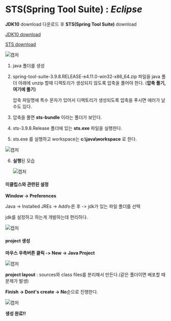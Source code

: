 # **STS(Spring Tool Suite)** : ***Eclipse***

**JDK10** download 다운로드 후 **STS(Spring Tool Suite)**  download

[JDK10 download](https://www.oracle.com/java/technologies/java-archive-javase10-downloads.html)

[STS download](http://dist.springsource.com/release/STS/index.html)

![캡처](https://user-images.githubusercontent.com/42603919/78733190-b43e2300-797f-11ea-9326-ffa10ba19e62.PNG)

1. java 폴더를 생성 

2. spring-tool-suite-3.9.8.RELEASE-e4.11.0-win32-x86_64.zip 파일을 java 폴더 아래에 unzip 할때     디렉토리가 생성되지 않도록 압축을 풀어야 한다. (**압축 풀기, 여기에 풀기**)    

   압축 파일명에 특수 문자가 있어서 디렉토리가 생성되도록 압축을 푸시면 에러가 날 수도 있다.

   

3. 압축을 풀면 **sts-bundle** 이라는 폴더가 보인다.
4. sts-3.9.8.Release 폴더에 있는 **sts.exe** 파일을 실행한다.
5. sts.exe 를 실행하고 workspace는 **c:\java\workspace** 로 한다. 

![캡처](https://user-images.githubusercontent.com/42603919/78733409-50682a00-7980-11ea-844b-8767957d918c.PNG)



6. **실행**된 모습

   ![캡처](https://user-images.githubusercontent.com/42603919/78733426-5fe77300-7980-11ea-8f89-b2982a77eea0.PNG)



#### 이클립스와 관련된 설정

**Window -> Preferences**

Java -> Installed JREs -> Add누른 후 -> jdk가 있는 파일 폴더를 선택

jdk를 설정하고 하는게 개발하는데 편리하다.

![캡처](https://user-images.githubusercontent.com/42603919/78733975-f9635480-7981-11ea-992b-f2e1515844cb.PNG)

#### project 생성

**마우스 우측버튼 클릭 -> New -> Java Project**

![캡처](https://user-images.githubusercontent.com/42603919/78734342-f9178900-7982-11ea-9f2c-d6ee574a396b.PNG)



**project layout** : sources와 class files를 분리해서 만든다.(같은 폴더이면 배포할 때 문제가 발생)

**Finish -> Dont's create -> No**순으로 진행한다.

![캡처](https://user-images.githubusercontent.com/42603919/78734793-20bb2100-7984-11ea-9c2b-24df72405ee0.PNG)

**생성 완료!!**